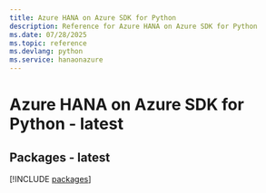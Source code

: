 ```yaml
---
title: Azure HANA on Azure SDK for Python
description: Reference for Azure HANA on Azure SDK for Python
ms.date: 07/28/2025
ms.topic: reference
ms.devlang: python
ms.service: hanaonazure
---
```

# Azure HANA on Azure SDK for Python - latest
## Packages - latest
[!INCLUDE [packages](hana-on-azure-index.md)]
